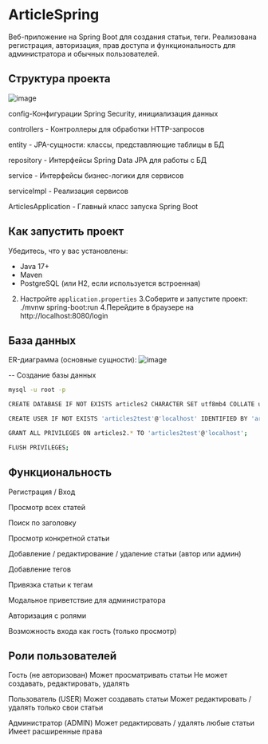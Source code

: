 # ArticleSpring
Веб-приложение на Spring Boot для создания статьи, теги. Реализована регистрация, авторизация, прав доступа и функциональность для администратора и обычных пользователей. 

## Структура проекта
![image](https://github.com/user-attachments/assets/935fc45f-d4bf-4628-a4d7-033cc73369a9)

config-Конфигурации Spring Security, инициализация данных

controllers - Контроллеры для обработки HTTP-запросов

entity - JPA-сущности: классы, представляющие таблицы в БД

repository - Интерфейсы Spring Data JPA для работы с БД

service - Интерфейсы бизнес-логики для сервисов

serviceImpl - Реализация сервисов

ArticlesApplication - Главный класс запуска Spring Boot

## Как запустить проект
Убедитесь, что у вас установлены:
   - Java 17+
   - Maven
   - PostgreSQL (или H2, если используется встроенная)
2. Настройте `application.properties`
3.Соберите и запустите проект:
./mvnw spring-boot:run
4.Перейдите в браузере на http://localhost:8080/login

## База данных
ER-диаграмма (основные сущности):
![image](https://github.com/user-attachments/assets/8ffcf10a-c014-4c90-ad85-c1f9fe7a70c9)

-- Создание базы данных

```bash
mysql -u root -p
```

```bash
CREATE DATABASE IF NOT EXISTS articles2 CHARACTER SET utf8mb4 COLLATE utf8mb4_general_ci;
```

```bash
CREATE USER IF NOT EXISTS 'articles2test'@'localhost' IDENTIFIED BY 'articles2test';
```

```bash
GRANT ALL PRIVILEGES ON articles2.* TO 'articles2test'@'localhost';
```

```bash
FLUSH PRIVILEGES;
```


## Функциональность 

Регистрация / Вход

Просмотр всех статей

Поиск по заголовку

Просмотр конкретной статьи

Добавление / редактирование / удаление статьи (автор или админ)

Добавление тегов

Привязка статьи к тегам

Модальное приветствие для администратора

Авторизация с ролями

Возможность входа как гость (только просмотр)

## Роли пользователей

Гость (не авторизован)
Может просматривать статьи
Не может создавать, редактировать, удалять

Пользователь (USER)
Может создавать статьи
Может редактировать / удалять только свои статьи

Администратор (ADMIN)
Может редактировать / удалять любые статьи
Имеет расширенные права


